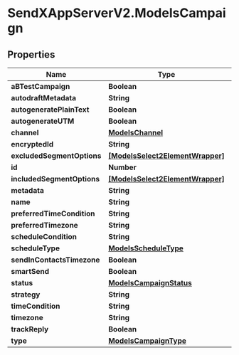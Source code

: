 # SendXAppServerV2.ModelsCampaign

## Properties
Name | Type | Description | Notes
------------ | ------------- | ------------- | -------------
**aBTestCampaign** | **Boolean** |  | [optional] 
**autodraftMetadata** | **String** |  | [optional] 
**autogeneratePlainText** | **Boolean** |  | [optional] 
**autogenerateUTM** | **Boolean** |  | [optional] 
**channel** | [**ModelsChannel**](ModelsChannel.md) |  | [optional] 
**encryptedId** | **String** |  | [optional] 
**excludedSegmentOptions** | [**[ModelsSelect2ElementWrapper]**](ModelsSelect2ElementWrapper.md) |  | [optional] 
**id** | **Number** |  | [optional] 
**includedSegmentOptions** | [**[ModelsSelect2ElementWrapper]**](ModelsSelect2ElementWrapper.md) |  | [optional] 
**metadata** | **String** |  | [optional] 
**name** | **String** |  | [optional] 
**preferredTimeCondition** | **String** |  | [optional] 
**preferredTimezone** | **String** |  | [optional] 
**scheduleCondition** | **String** |  | [optional] 
**scheduleType** | [**ModelsScheduleType**](ModelsScheduleType.md) |  | [optional] 
**sendInContactsTimezone** | **Boolean** |  | [optional] 
**smartSend** | **Boolean** |  | [optional] 
**status** | [**ModelsCampaignStatus**](ModelsCampaignStatus.md) |  | [optional] 
**strategy** | **String** |  | [optional] 
**timeCondition** | **String** |  | [optional] 
**timezone** | **String** |  | [optional] 
**trackReply** | **Boolean** |  | [optional] 
**type** | [**ModelsCampaignType**](ModelsCampaignType.md) |  | [optional] 


